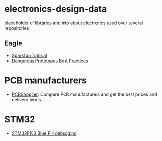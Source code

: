 # electronics-design-data
placeholder of libraries and info about electronics used over several repositories

## Eagle
* [Sparkfun Tutorial](https://www.sparkfun.com/tutorials/115)
* [Dangerous Prototypes Best Practices](http://dangerousprototypes.com/docs/Dangerous_Prototypes_Cadsoft_Eagle_style_guide_and_best_practices)

# PCB manufacturers
* [PCBShopper](http://pcbshopper.com/): Compare PCB manufacturers and get the best prices and delivery terms

# STM32
* [STM32F103 Blue Pill debugging](../../wiki/Step-by-step-debugging-on-STM32-Blue-Pill)
